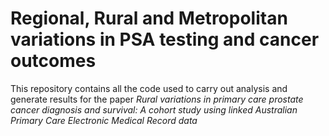 # Regional, Rural and Metropolitan variations in PSA testing and cancer outcomes

This repository contains all the code used to carry out analysis and generate results for the paper *Rural variations in primary care prostate cancer diagnosis and survival: A cohort study using linked Australian Primary Care Electronic Medical Record data*

